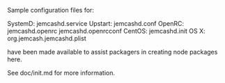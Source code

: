 Sample configuration files for:

SystemD: jemcashd.service
Upstart: jemcashd.conf
OpenRC:  jemcashd.openrc
         jemcashd.openrcconf
CentOS:  jemcashd.init
OS X:    org.jemcash.jemcashd.plist

have been made available to assist packagers in creating node packages here.

See doc/init.md for more information.
